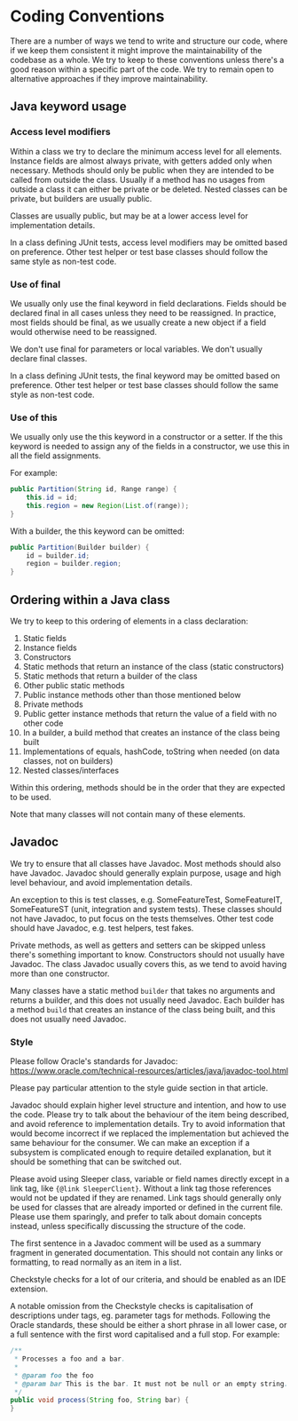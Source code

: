 Coding Conventions
==================

There are a number of ways we tend to write and structure our code, where if we keep them consistent it might improve
the maintainability of the codebase as a whole. We try to keep to these conventions unless there's a good reason within
a specific part of the code. We try to remain open to alternative approaches if they improve maintainability.

## Java keyword usage

### Access level modifiers

Within a class we try to declare the minimum access level for all elements. Instance fields are almost always private,
with getters added only when necessary. Methods should only be public when they are intended to be called from outside
the class. Usually if a method has no usages from outside a class it can either be private or be deleted. Nested classes
can be private, but builders are usually public.

Classes are usually public, but may be at a lower access level for implementation details.

In a class defining JUnit tests, access level modifiers may be omitted based on preference. Other test helper or test
base classes should follow the same style as non-test code.

### Use of final

We usually only use the final keyword in field declarations. Fields should be declared final in all cases unless they
need to be reassigned. In practice, most fields should be final, as we usually create a new object if a field would
otherwise need to be reassigned.

We don't use final for parameters or local variables. We don't usually declare final classes.

In a class defining JUnit tests, the final keyword may be omitted based on preference. Other test helper or test base
classes should follow the same style as non-test code.

### Use of this

We usually only use the this keyword in a constructor or a setter. If the this keyword is needed to assign any of the
fields in a constructor, we use this in all the field assignments.

For example:

```java
public Partition(String id, Range range) {
    this.id = id;
    this.region = new Region(List.of(range));
}
```

With a builder, the this keyword can be omitted:

```java
public Partition(Builder builder) {
    id = builder.id;
    region = builder.region;
}
```

## Ordering within a Java class

We try to keep to this ordering of elements in a class declaration:

1. Static fields
2. Instance fields
3. Constructors
4. Static methods that return an instance of the class (static constructors)
5. Static methods that return a builder of the class
6. Other public static methods
7. Public instance methods other than those mentioned below
8. Private methods
9. Public getter instance methods that return the value of a field with no other code
10. In a builder, a build method that creates an instance of the class being built
11. Implementations of equals, hashCode, toString when needed (on data classes, not on builders)
12. Nested classes/interfaces

Within this ordering, methods should be in the order that they are expected to be used.

Note that many classes will not contain many of these elements.

## Javadoc

We try to ensure that all classes have Javadoc. Most methods should also have Javadoc. Javadoc should generally explain
purpose, usage and high level behaviour, and avoid implementation details.

An exception to this is test classes, e.g. SomeFeatureTest, SomeFeatureIT, SomeFeatureST (unit, integration and system
tests). These classes should not have Javadoc, to put focus on the tests themselves. Other test code should have
Javadoc, e.g. test helpers, test fakes.

Private methods, as well as getters and setters can be skipped unless there's something important to know. Constructors
should not usually have Javadoc. The class Javadoc usually covers this, as we tend to avoid having more than one
constructor.

Many classes have a static method `builder` that takes no arguments and returns a builder, and this does not usually
need Javadoc. Each builder has a method `build` that creates an instance of the class being built, and this does not
usually need Javadoc.

### Style

Please follow Oracle's standards for Javadoc:
<https://www.oracle.com/technical-resources/articles/java/javadoc-tool.html>

Please pay particular attention to the style guide section in that article.

Javadoc should explain higher level structure and intention, and how to use the code. Please try to talk about the
behaviour of the item being described, and avoid reference to implementation details. Try to avoid information that
would become incorrect if we replaced the implementation but achieved the same behaviour for the consumer. We can make
an exception if a subsystem is complicated enough to require detailed explanation, but it should be something that can
be switched out.

Please avoid using Sleeper class, variable or field names directly except in a link tag, like `{@link SleeperClient}`.
Without a link tag those references would not be updated if they are renamed. Link tags should generally only be used
for classes that are already imported or defined in the current file. Please use them sparingly, and prefer to talk
about domain concepts instead, unless specifically discussing the structure of the code.

The first sentence in a Javadoc comment will be used as a summary fragment in generated documentation. This should not
contain any links or formatting, to read normally as an item in a list.

Checkstyle checks for a lot of our criteria, and should be enabled as an IDE extension.

A notable omission from the Checkstyle checks is capitalisation of descriptions under tags, eg. parameter tags for
methods. Following the Oracle standards, these should be either a short phrase in all lower case, or a full sentence
with the first word capitalised and a full stop. For example:

```java
/**
 * Processes a foo and a bar.
 *
 * @param foo the foo
 * @param bar This is the bar. It must not be null or an empty string.
 */
public void process(String foo, String bar) {
}
```
